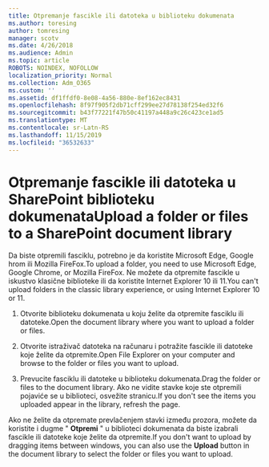 ```yaml
---
title: Otpremanje fascikle ili datoteka u biblioteku dokumenata
ms.author: toresing
author: tomresing
manager: scotv
ms.date: 4/26/2018
ms.audience: Admin
ms.topic: article
ROBOTS: NOINDEX, NOFOLLOW
localization_priority: Normal
ms.collection: Adm_O365
ms.custom: ''
ms.assetid: df1ffdf0-8e08-4a56-880e-8ef162ec8431
ms.openlocfilehash: 8f97f905f2db71cff299ee27d78138f254ed32f6
ms.sourcegitcommit: b43f77221f47b50c41197a448a9c26c423ce1ad5
ms.translationtype: MT
ms.contentlocale: sr-Latn-RS
ms.lasthandoff: 11/15/2019
ms.locfileid: "36532633"
---
```

# <a name="upload-a-folder-or-files-to-a-sharepoint-document-library"></a><span data-ttu-id="c3a61-102">Otpremanje fascikle ili datoteka u SharePoint biblioteku dokumenata</span><span class="sxs-lookup"><span data-stu-id="c3a61-102">Upload a folder or files to a SharePoint document library</span></span>

<span data-ttu-id="c3a61-103">Da biste otpremili fasciklu, potrebno je da koristite Microsoft Edge, Google hrom ili Mozilla FireFox.</span><span class="sxs-lookup"><span data-stu-id="c3a61-103">To upload a folder, you need to use Microsoft Edge, Google Chrome, or Mozilla FireFox.</span></span> <span data-ttu-id="c3a61-104">Ne možete da otpremite fascikle u iskustvo klasične biblioteke ili da koristite Internet Explorer 10 ili 11.</span><span class="sxs-lookup"><span data-stu-id="c3a61-104">You can't upload folders in the classic library experience, or using Internet Explorer 10 or 11.</span></span>
  
1. <span data-ttu-id="c3a61-105">Otvorite biblioteku dokumenata u koju želite da otpremite fasciklu ili datoteke.</span><span class="sxs-lookup"><span data-stu-id="c3a61-105">Open the document library where you want to upload a folder or files.</span></span>
    
2. <span data-ttu-id="c3a61-106">Otvorite istraživač datoteka na računaru i potražite fascikle ili datoteke koje želite da otpremite.</span><span class="sxs-lookup"><span data-stu-id="c3a61-106">Open File Explorer on your computer and browse to the folder or files you want to upload.</span></span>
    
3. <span data-ttu-id="c3a61-107">Prevucite fasciklu ili datoteke u biblioteku dokumenata.</span><span class="sxs-lookup"><span data-stu-id="c3a61-107">Drag the folder or files to the document library.</span></span> <span data-ttu-id="c3a61-108">Ako ne vidite stavke koje ste otpremili pojaviće se u biblioteci, osvežite stranicu.</span><span class="sxs-lookup"><span data-stu-id="c3a61-108">If you don't see the items you uploaded appear in the library, refresh the page.</span></span> 
    
<span data-ttu-id="c3a61-109">Ako ne želite da otpremate prevlačenjem stavki između prozora, možete da koristite i dugme " **Otpremi** " u biblioteci dokumenata da biste izabrali fascikle ili datoteke koje želite da otpremite.</span><span class="sxs-lookup"><span data-stu-id="c3a61-109">If you don't want to upload by dragging items between windows, you can also use the **Upload** button in the document library to select the folder or files you want to upload.</span></span> 
  


